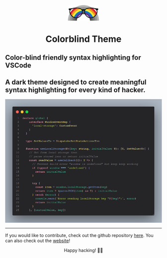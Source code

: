 <div align="center">
<img alt="logo" src="https://github.com/givensuman/colorblind-theme/blob/main/images/logo.png?raw=true" width="100" />

<br>

<h1>Colorblind Theme</h1>
</div>

## Color-blind friendly syntax highlighting for VSCode

## A dark theme designed to create meaningful syntax highlighting for every kind of hacker.

![code_screenshot](https://github.com/givensuman/colorblind-theme/blob/main/images/screenshot.png?raw=true)

---

If you would like to contribute, check out the github repository [here](https://github.com/givensuman/colorblind-theme). You can also check out the [website](https://colorblind-theme.netlify.app/)!

<p align="center">Happy hacking! 🐱‍💻</p>

